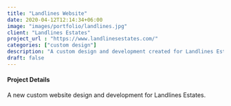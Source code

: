 ```yaml
---
title: "Landlines Website"
date: 2020-04-12T12:14:34+06:00
image: "images/portfolio/landlines.jpg"
client: "Landlines Estates"
project_url : "https://www.landlinesestates.com/"
categories: ["custom design"]
description: "A custom design and development created for Landlines Estates."
draft: false
---
```


#### Project Details

A new custom website design and development for Landlines Estates.
